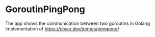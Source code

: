 # GoroutinPingPong
The app shows the communication between two goroutins in Golang
Implementation of https://divan.dev/demos/pingpong/
